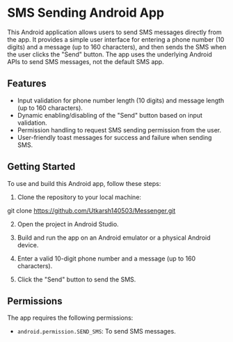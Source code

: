 # SMS Sending Android App

This Android application allows users to send SMS messages directly from the app. It provides a simple user interface for entering a phone number (10 digits) and a message (up to 160 characters), and then sends the SMS when the user clicks the "Send" button. The app uses the underlying Android APIs to send SMS messages, not the default SMS app.

## Features

- Input validation for phone number length (10 digits) and message length (up to 160 characters).
- Dynamic enabling/disabling of the "Send" button based on input validation.
- Permission handling to request SMS sending permission from the user.
- User-friendly toast messages for success and failure when sending SMS.

## Getting Started

To use and build this Android app, follow these steps:

1. Clone the repository to your local machine:

git clone https://github.com/Utkarsh140503/Messenger.git

2. Open the project in Android Studio.

3. Build and run the app on an Android emulator or a physical Android device.

4. Enter a valid 10-digit phone number and a message (up to 160 characters).

5. Click the "Send" button to send the SMS.

## Permissions

The app requires the following permissions:

- `android.permission.SEND_SMS`: To send SMS messages.
